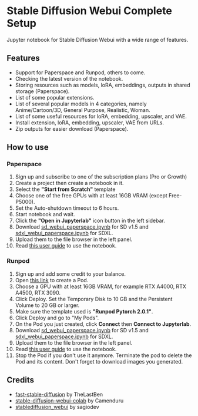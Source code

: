 # Stable Diffusion Webui Complete Setup  
Jupyter notebook for Stable Diffusion Webui with a wide range of features.

## Features  
* Support for Paperspace and Runpod, others to come.
* Checking the latest version of the notebook.
* Storing resources such as models, loRA, embeddings, outputs in shared storage (Paperspace).
* List of some popular extensions.
* List of several popular models in 4 categories, namely Anime/Cartoon/3D, General Purpose, Realistic, Woman.
* List of some useful resources for loRA, embedding, upscaler, and VAE.
* Install extension, loRA, embedding, upscaler, VAE from URLs.
* Zip outputs for easier download (Paperspace).

## How to use
### Paperspace  
1. Sign up and subscribe to one of the subscription plans (Pro or Growth)
2. Create a project then create a notebook in it.
3. Select the **"Start from Scratch"** template
4. Choose one of the free GPUs with at least 16GB VRAM (except Free-P5000).
5. Set the Auto-shutdown timeout to 6 hours.
6. Start notebook and wait.
7. Click the **"Open in Jupyterlab"** icon button in the left sidebar.
8. Download [sd_webui_paperspace.ipynb](https://ffxvs.github.io/sd-webui-complete-setup/paperspace/sd_webui_paperspace.ipynb) for SD v1.5 and [sdxl_webui_paperspace.ipynb](https://ffxvs.github.io/sd-webui-complete-setup/paperspace/sdxl_webui_paperspace.ipynb) for SDXL.
9. Upload them to the file browser in the left panel.
10. Read [this user guide](https://github.com/ffxvs/sd-webui-complete-setup/wiki/Paperspace-Guide) to use the notebook.

### Runpod  
1. Sign up and add some credit to your balance.
2. Open [this link](https://www.runpod.io/console/gpu-browse) to create a Pod.
3. Choose a GPU with at least 16GB VRAM, for example RTX A4000, RTX A4500, RTX 3090.
4. Click Deploy. Set the Temporary Disk to 10 GB and the Persistent Volume to 20 GB or larger.
5. Make sure the template used is **"Runpod Pytorch 2.0.1"**.
6. Click Deploy and go to "My Pods".
7. On the Pod you just created, click **Connect** then **Connect to Jupyterlab**.
9. Download [sd_webui_paperspace.ipynb](https://ffxvs.github.io/sd-webui-complete-setup/runpod/sd_webui_runpod.ipynb) for SD v1.5 and [sdxl_webui_paperspace.ipynb](https://ffxvs.github.io/sd-webui-complete-setup/runpod/sdxl_webui_runpod.ipynb) for SDXL.
10. Upload them to the file browser in the left panel.
11. Read [this user guide](https://github.com/ffxvs/sd-webui-complete-setup/wiki/Runpod-Guide) to use the notebook.
12. Stop the Pod if you don't use it anymore. Terminate the pod to delete the Pod and its content. Don't forget to download images you generated.

## Credits
* [fast-stable-diffusion](https://github.com/TheLastBen/fast-stable-diffusion) by TheLastBen
* [stable-diffusion-webui-colab](https://github.com/camenduru/stable-diffusion-webui-colab) by Camenduru
* [stablediffusion_webui](https://github.com/sagiodev/stablediffusion_webui) by sagiodev